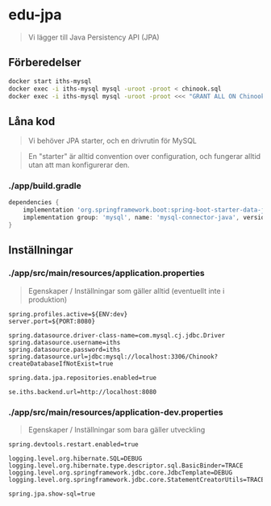 # edu-jpa

> Vi lägger till Java Persistency API (JPA)

## Förberedelser

```bash
docker start iths-mysql
docker exec -i iths-mysql mysql -uroot -proot < chinook.sql
docker exec -i iths-mysql mysql -uroot -proot <<< "GRANT ALL ON Chinook.* TO 'iths'@'%'"
```

## Låna kod

> Vi behöver JPA starter, och en drivrutin för MySQL

> En "starter" är alltid convention over configuration, och fungerar alltid utan att man konfigurerar den.


### ./app/build.gradle

```groovy
dependencies {
    implementation 'org.springframework.boot:spring-boot-starter-data-jpa'
    implementation group: 'mysql', name: 'mysql-connector-java', version: '8.0.30'
}
```

## Inställningar 

### ./app/src/main/resources/application.properties

> Egenskaper / Inställningar som gäller alltid (eventuellt inte i produktion)

```properties
spring.profiles.active=${ENV:dev}
server.port=${PORT:8080}

spring.datasource.driver-class-name=com.mysql.cj.jdbc.Driver
spring.datasource.username=iths
spring.datasource.password=iths
spring.datasource.url=jdbc:mysql://localhost:3306/Chinook?createDatabaseIfNotExist=true

spring.data.jpa.repositories.enabled=true

se.iths.backend.url=http://localhost:8080
```

### ./app/src/main/resources/application-dev.properties

> Egenskaper / Inställningar som bara gäller utveckling

```properties
spring.devtools.restart.enabled=true

logging.level.org.hibernate.SQL=DEBUG
logging.level.org.hibernate.type.descriptor.sql.BasicBinder=TRACE
logging.level.org.springframework.jdbc.core.JdbcTemplate=DEBUG
logging.level.org.springframework.jdbc.core.StatementCreatorUtils=TRACE

spring.jpa.show-sql=true
```

